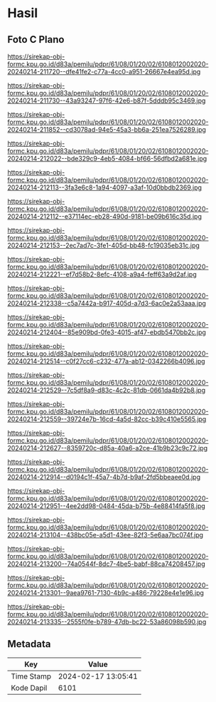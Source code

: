 # Hasil

## Foto C Plano

https://sirekap-obj-formc.kpu.go.id/d83a/pemilu/pdpr/61/08/01/20/02/6108012002020-20240214-211720--dfe41fe2-c77a-4cc0-a951-26667e4ea95d.jpg

https://sirekap-obj-formc.kpu.go.id/d83a/pemilu/pdpr/61/08/01/20/02/6108012002020-20240214-211730--43a93247-97f6-42e6-b87f-5dddb95c3469.jpg

https://sirekap-obj-formc.kpu.go.id/d83a/pemilu/pdpr/61/08/01/20/02/6108012002020-20240214-211852--cd3078ad-94e5-45a3-bb6a-251ea7526289.jpg

https://sirekap-obj-formc.kpu.go.id/d83a/pemilu/pdpr/61/08/01/20/02/6108012002020-20240214-212022--bde329c9-4eb5-4084-bf66-56dfbd2a681e.jpg

https://sirekap-obj-formc.kpu.go.id/d83a/pemilu/pdpr/61/08/01/20/02/6108012002020-20240214-212113--3fa3e6c8-1a94-4097-a3af-10d0bbdb2369.jpg

https://sirekap-obj-formc.kpu.go.id/d83a/pemilu/pdpr/61/08/01/20/02/6108012002020-20240214-212112--e37114ec-eb28-490d-9181-be09b616c35d.jpg

https://sirekap-obj-formc.kpu.go.id/d83a/pemilu/pdpr/61/08/01/20/02/6108012002020-20240214-212153--2ec7ad7c-3fe1-405d-bb48-fc19035eb31c.jpg

https://sirekap-obj-formc.kpu.go.id/d83a/pemilu/pdpr/61/08/01/20/02/6108012002020-20240214-212221--ef7d58b2-8efc-4108-a9a4-feff63a9d2af.jpg

https://sirekap-obj-formc.kpu.go.id/d83a/pemilu/pdpr/61/08/01/20/02/6108012002020-20240214-212338--c5a7442a-b917-405d-a7d3-6ac0e2a53aaa.jpg

https://sirekap-obj-formc.kpu.go.id/d83a/pemilu/pdpr/61/08/01/20/02/6108012002020-20240214-212404--85e909bd-0fe3-4015-af47-ebdb5470bb2c.jpg

https://sirekap-obj-formc.kpu.go.id/d83a/pemilu/pdpr/61/08/01/20/02/6108012002020-20240214-212514--c0f27cc6-c232-477a-ab12-0342266b4096.jpg

https://sirekap-obj-formc.kpu.go.id/d83a/pemilu/pdpr/61/08/01/20/02/6108012002020-20240214-212529--7c5df8a9-d83c-4c2c-81db-0661da4b92b8.jpg

https://sirekap-obj-formc.kpu.go.id/d83a/pemilu/pdpr/61/08/01/20/02/6108012002020-20240214-212559--39724e7b-16cd-4a5d-82cc-b39c410e5565.jpg

https://sirekap-obj-formc.kpu.go.id/d83a/pemilu/pdpr/61/08/01/20/02/6108012002020-20240214-212627--8359720c-d85a-40a6-a2ce-41b9b23c9c72.jpg

https://sirekap-obj-formc.kpu.go.id/d83a/pemilu/pdpr/61/08/01/20/02/6108012002020-20240214-212914--d0194c1f-45a7-4b7d-b9af-2fd5bbeaee0d.jpg

https://sirekap-obj-formc.kpu.go.id/d83a/pemilu/pdpr/61/08/01/20/02/6108012002020-20240214-212951--4ee2dd98-0484-45da-b75b-4e88414fa5f8.jpg

https://sirekap-obj-formc.kpu.go.id/d83a/pemilu/pdpr/61/08/01/20/02/6108012002020-20240214-213104--438bc05e-a5d1-43ee-82f3-5e6aa7bc074f.jpg

https://sirekap-obj-formc.kpu.go.id/d83a/pemilu/pdpr/61/08/01/20/02/6108012002020-20240214-213200--74a0544f-8dc7-4be5-babf-88ca74208457.jpg

https://sirekap-obj-formc.kpu.go.id/d83a/pemilu/pdpr/61/08/01/20/02/6108012002020-20240214-213301--9aea9761-7130-4b9c-a486-79228e4e1e96.jpg

https://sirekap-obj-formc.kpu.go.id/d83a/pemilu/pdpr/61/08/01/20/02/6108012002020-20240214-213335--2555f0fe-b789-47db-bc22-53a86098b590.jpg


## Metadata

| Key        | Value               |
| ---------- | ------------------- |
| Time Stamp | 2024-02-17 13:05:41 |
| Kode Dapil | 6101                |



